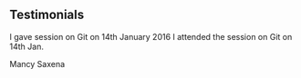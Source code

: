 Testimonials
-------
I gave session on Git on 14th January 2016
I attended the session on Git on 14th Jan.




Mancy Saxena
